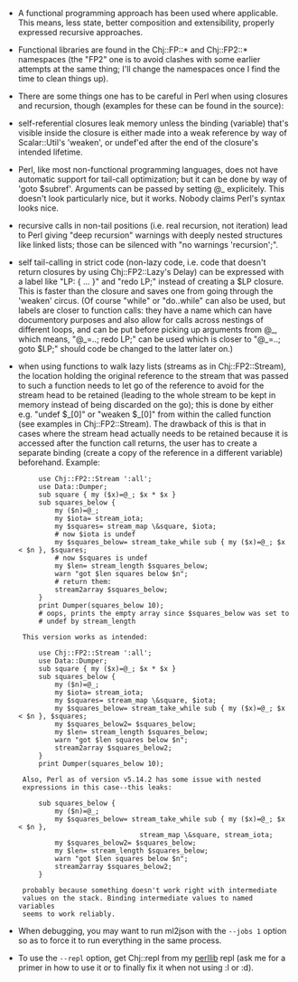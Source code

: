 * A functional programming approach has been used where applicable. This
means, less state, better composition and extensibility, properly
expressed recursive approaches.

* Functional libraries are found in the Chj::FP::* and Chj::FP2::*
namespaces (the "FP2" one is to avoid clashes with some earlier
attempts at the same thing; I'll change the namespaces once I find the
time to clean things up).

* There are some things one has to be careful in Perl when using
closures and recursion, though (examples for these can be found in the
source):

 - self-referential closures leak memory unless the binding (variable)
 that's visible inside the closure is either made into a weak
 reference by way of Scalar::Util's 'weaken', or undef'ed after the
 end of the closure's intended lifetime.

 - Perl, like most non-functional programming languages, does not have
 automatic support for tail-call optimization; but it can be done by
 way of 'goto $subref'. Arguments can be passed by setting @\_
 explicitely. This doesn't look particularly nice, but it
 works. Nobody claims Perl's syntax looks nice.

 - recursive calls in non-tail positions (i.e. real recursion, not
 iteration) lead to Perl giving "deep recursion" warnings with deeply
 nested structures like linked lists; those can be silenced with "no
 warnings 'recursion';".

 - self tail-calling in strict code (non-lazy code, i.e. code that
 doesn't return closures by using Chj::FP2::Lazy's Delay) can be
 expressed with a label like "LP: { ... }" and "redo LP;" instead of
 creating a $LP closure. This is faster than the closure and saves one
 from going through the 'weaken' circus. (Of course "while" or
 "do..while" can also be used, but labels are closer to function
 calls: they have a name which can have documentory purposes and also
 allow for calls across nestings of different loops, and can be put
 before picking up arguments from @\_, which means, "@\_=..; redo LP;"
 can be used which is closer to "@\_=..; goto $LP;" should code be
 changed to the latter later on.)

 - when using functions to walk lazy lists (streams as in
 Chj::FP2::Stream), the location holding the original reference to the
 stream that was passed to such a function needs to let go of the
 reference to avoid for the stream head to be retained (leading to the
 whole stream to be kept in memory instead of being discarded on the
 go); this is done by either e.g. "undef $\_[0]" or "weaken $\_[0]" from
 within the called function (see examples in Chj::FP2::Stream). The
 drawback of this is that in cases where the stream head actually
 needs to be retained because it is accessed after the function call
 returns, the user has to create a separate binding (create a copy of
 the reference in a different variable) beforehand. Example:

            use Chj::FP2::Stream ':all';
            use Data::Dumper;
            sub square { my ($x)=@_; $x * $x }
            sub squares_below {
                my ($n)=@_;
                my $iota= stream_iota;
                my $squares= stream_map \&square, $iota;
                # now $iota is undef
                my $squares_below= stream_take_while sub { my ($x)=@_; $x < $n }, $squares;
                # now $squares is undef
                my $len= stream_length $squares_below;
                warn "got $len squares below $n";
                # return them:
                stream2array $squares_below;
            }
            print Dumper(squares_below 10);
            # oops, prints the empty array since $squares_below was set to
            # undef by stream_length

        This version works as intended:

            use Chj::FP2::Stream ':all';
            use Data::Dumper;
            sub square { my ($x)=@_; $x * $x }
            sub squares_below {
                my ($n)=@_;
                my $iota= stream_iota;
                my $squares= stream_map \&square, $iota;
                my $squares_below= stream_take_while sub { my ($x)=@_; $x < $n }, $squares;
                my $squares_below2= $squares_below;
                my $len= stream_length $squares_below;
                warn "got $len squares below $n";
                stream2array $squares_below2;
            }
            print Dumper(squares_below 10);

        Also, Perl as of version v5.14.2 has some issue with nested
        expressions in this case--this leaks:

            sub squares_below {
                my ($n)=@_;
                my $squares_below= stream_take_while sub { my ($x)=@_; $x < $n },
                                     stream_map \&square, stream_iota;
                my $squares_below2= $squares_below;
                my $len= stream_length $squares_below;
                warn "got $len squares below $n";
                stream2array $squares_below2;
            }

        probably because something doesn't work right with intermediate
        values on the stack. Binding intermediate values to named variables
        seems to work reliably.

* When debugging, you may want to run ml2json with the `--jobs 1` option
so as to force it to run everything in the same process.

* To use the `--repl` option, get Chj::repl from my [perllib][1] repl
 (ask me for a primer in how to use it or to finally fix it when not
 using :l or :d).

 [1]: https://github.com/pflanze/chj-perllib
